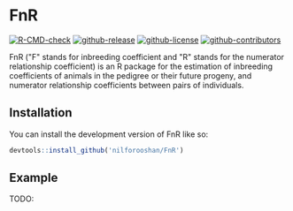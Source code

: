 
# FnR

<!-- badges: start -->
[![R-CMD-check](https://github.com/nilforooshan/FnR/actions/workflows/R-CMD-check.yaml/badge.svg)](https://github.com/nilforooshan/FnR/actions/workflows/R-CMD-check.yaml)
[![github-release](https://img.shields.io/github/release/nilforooshan/FnR.svg)](https://github.com/nilforooshan/FnR)
[![github-license](https://img.shields.io/github/license/nilforooshan/FnR.svg)](https://github.com/nilforooshan/FnR/blob/master/LICENSE.md)
[![github-contributors](https://img.shields.io/github/contributors/nilforooshan/FnR.svg)](https://github.com/nilforooshan/FnR/graphs/contributors/)
<!-- badges: end -->

FnR ("F" stands for inbreeding coefficient and "R" stands for the numerator relationship coefficient) is an R package for the estimation of inbreeding coefficients of animals in the pedigree or their future progeny, and numerator relationship coefficients between pairs of individuals.

## Installation

You can install the development version of FnR like so:

``` r
devtools::install_github('nilforooshan/FnR')
```

## Example

TODO:
